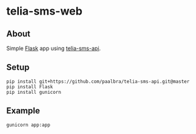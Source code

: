 # telia-sms-web

## About

Simple [Flask](https://flask.palletsprojects.com/) app using [telia-sms-api](https://github.com/paalbra/telia-sms-api).

## Setup

```
pip install git+https://github.com/paalbra/telia-sms-api.git@master
pip install Flask
pip install gunicorn
```

## Example

```
gunicorn app:app
```
